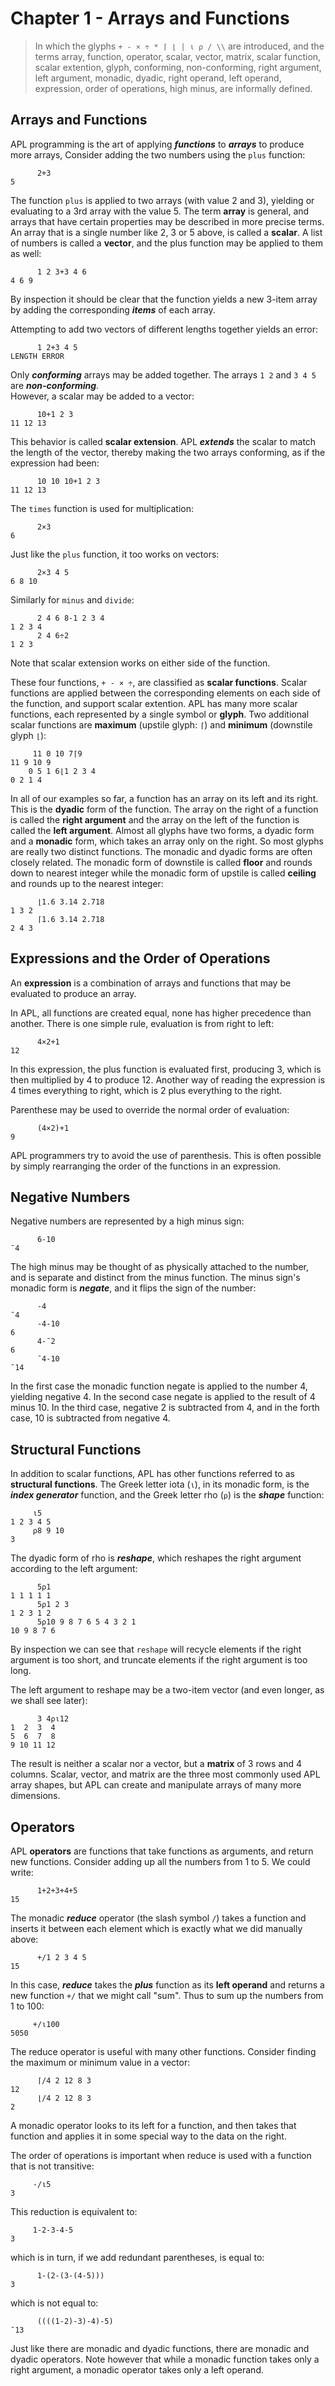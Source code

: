 # Chapter 1 - Arrays and Functions

> In which the glyphs `+ - × ÷ * ⌈ ⌊ | ⍳ ⍴ / \\` are introduced, and the terms array, function, operator,
> scalar, vector, matrix, scalar function, scalar extention, glyph, conforming, non-conforming,
> right argument, left argument, monadic, dyadic, right operand, left operand,
> expression, order of operations, high minus, are informally defined. 

## Arrays and Functions

APL programming is the art of applying ***functions*** to ***arrays*** to produce more arrays,
Consider adding the two numbers using the `plus` function: 

~~~
      2+3
5
~~~

The function `plus` is applied to two arrays (with value 2 and 3),
yielding or evaluating to a 3rd array with the value 5.
The term **array** is general, and arrays that have certain properties
may be described in more precise terms.
An array that is a single number like 2, 3 or 5 above, is called a **scalar**.
A list of numbers is called a **vector**, and the plus function may be applied to them
as well:

~~~
      1 2 3+3 4 6   
4 6 9
~~~

By inspection it should be clear that the function yields a new 3-item array by adding the
corresponding ***items*** of each array.

Attempting to add two vectors of different lengths together yields an error:

~~~
      1 2+3 4 5
LENGTH ERROR
~~~

Only ***conforming*** arrays may be added together.
The arrays `1 2` and  `3 4 5` are ***non-conforming***.  
However, a scalar may be added to a vector:

~~~
      10+1 2 3
11 12 13
~~~

This behavior is called **scalar extension**. APL ***extends*** the scalar
to match the length of the vector, thereby making the two arrays conforming, as
if the expression had been:

~~~
      10 10 10+1 2 3
11 12 13
~~~

The `times` function is used for multiplication:

~~~
      2×3
6
~~~

Just like the `plus` function, it too works on vectors:

~~~
      2×3 4 5
6 8 10
~~~

Similarly for `minus` and `divide`:

~~~
      2 4 6 8-1 2 3 4 
1 2 3 4
      2 4 6÷2
1 2 3
~~~

Note that scalar extension works on either side of the function. 

These four functions, `+ - × ÷`, are classified as **scalar functions**.
Scalar functions are applied between the corresponding elements on each
side of the function, and support scalar extention.
APL has many more scalar functions, each represented by a single symbol or **glyph**.
Two additional scalar functions are **maximum** (upstile glyph: `⌈`)
and **minimum** (downstile glyph `⌊`):

~~~
     11 0 10 7⌈9
11 9 10 9   
    0 5 1 6⌊1 2 3 4 
0 2 1 4
~~~

In all of our examples so far, a function has an array on its left and its right.
This is the **dyadic** form of the function. The array on the right of a function 
is called the **right argument** and the array on the left of the function is called
the **left argument**. Almost all glyphs have two forms,
a dyadic form and a **monadic** form, which takes an array only on the right. So most
glyphs are really two distinct functions. The monadic and dyadic forms are often closely
related. The monadic form of downstile is called **floor** and rounds down to nearest integer
while the monadic form of upstile is called **ceiling** and rounds up to the nearest integer:

~~~
      ⌊1.6 3.14 2.718
1 3 2
      ⌈1.6 3.14 2.718
2 4 3
~~~

## Expressions and the Order of Operations

An **expression** is a combination of arrays and functions that may be evaluated to 
produce an array.  

In APL, all functions are created equal, none has higher precedence than another. 
There is one simple rule, evaluation is from right to left:

~~~
      4×2+1
12    
~~~

In this expression, the plus function is evaluated first, producing 3, which is then 
multiplied by 4 to produce 12. Another way of reading the expression is 4 
times everything to right, which is 2 plus everything to the right.
 
Parenthese may be used to override the normal order of evaluation:

~~~
      (4×2)+1
9
~~~

APL programmers try to avoid the use of parenthesis. This is often
possible by simply rearranging the order of the functions in an expression. 


## Negative Numbers

Negative numbers are represented by a high minus sign:

~~~
      6-10
¯4
~~~

The high minus may be thought of as physically attached to the number,
and is separate and distinct from the minus function.
The minus sign's monadic form is ***negate***, and it flips the sign of the number:

~~~
      -4
¯4
      -4-10
6
      4-¯2
6
      ¯4-10
¯14
~~~

In the first case the monadic function negate is applied to the number 4, yielding negative 4.
In the second case negate is applied to the result of 4 minus 10. In the third case, negative
2 is subtracted from 4, and in the forth case, 10 is subtracted from negative 4.

## Structural Functions

In addition to scalar functions, APL has other functions referred to as **structural functions**.
The Greek letter iota (`⍳`), in its monadic form, is the ***index generator*** function,
and the Greek letter rho (`⍴`) is the ***shape*** function:  

~~~
     ⍳5
1 2 3 4 5
     ⍴8 9 10
3
~~~

The dyadic form of rho is ***reshape***, which reshapes the right argument according to the left argument:

~~~
      5⍴1 
1 1 1 1 1
      5⍴1 2 3
1 2 3 1 2
      5⍴10 9 8 7 6 5 4 3 2 1
10 9 8 7 6
~~~

By inspection we can see that `reshape` will recycle elements if the right argument is too short,
and truncate elements if the right argument is too long.

The left argument to reshape may be a two-item vector (and even longer, as we shall see later):

~~~
      3 4⍴⍳12
1  2  3  4
5  6  7  8
9 10 11 12
~~~

The result is neither a scalar nor a vector, but a **matrix** of 3 rows and 4 columns. 
Scalar, vector, and matrix are the three most commonly used APL array shapes, but
APL can create and manipulate arrays of many more dimensions.

## Operators

APL **operators** are functions that take functions as arguments,
and return new functions. Consider adding up all the numbers
from 1 to 5. We could write:

~~~
      1+2+3+4+5
15
~~~

The monadic ***reduce*** operator (the slash symbol `/`) takes a function
and inserts it between each element which is exactly what we
did manually above:

~~~
      +/1 2 3 4 5
15
~~~

In this case, ***reduce*** takes the ***plus*** function as
its **left operand** and returns a new function `+/` that we
might call "sum". Thus to sum up the numbers from 1 to 100:

~~~
     +/⍳100
5050
~~~

The reduce operator is useful with many other functions. Consider
finding the maximum or minimum value in a vector:


~~~
      ⌈/4 2 12 8 3
12
      ⌊/4 2 12 8 3
2
~~~

A monadic operator looks to its left for a function, 
and then takes that function and applies it in some special way
to the data on the right.

The order of operations is important when reduce
is used with a function that is not transitive:

~~~
     -/⍳5
3
~~~

This reduction is equivalent to:

~~~
     1-2-3-4-5
3
~~~

which is in turn, if we add redundant parentheses, is equal to:

~~~
      1-(2-(3-(4-5)))
3
~~~

which is not equal to:

~~~
      ((((1-2)-3)-4)-5)
¯13
~~~

Just like there are monadic and dyadic functions, there are monadic
and dyadic operators. Note however that while a monadic function takes
only a right argument, a monadic operator takes only a left operand.
